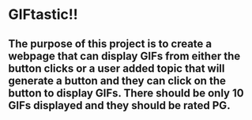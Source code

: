 # GIFtastic!!

## The purpose of this project is to create a webpage that can display GIFs from either the button clicks or a user added topic that will generate a button and they can click on the button to display GIFs.  There should be only 10 GIFs displayed and they should be rated PG.
